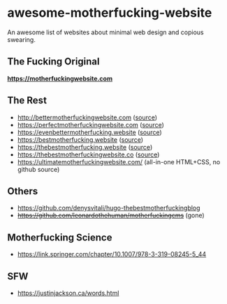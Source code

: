 # awesome-motherfucking-website

An awesome list of websites about minimal web design and copious swearing.

## The Fucking Original

**https://motherfuckingwebsite.com**

## The Rest

- http://bettermotherfuckingwebsite.com ([source](https://github.com/wersimmon/BetterMotherfuckingWebsite-css))
- https://perfectmotherfuckingwebsite.com ([source](https://github.com/LeoColomb/perfectmotherfuckingwebsite))
- https://evenbettermotherfucking.website ([source](https://github.com/setetres/evenbettermotherfuckingwebsite))
- https://bestmotherfucking.website ([source](https://github.com/KeenRivals/bestmotherfucking.website))
- https://thebestmotherfucking.website ([source](https://github.com/denysvitali/thebestmotherfuckingwebsite))
- https://thebestmotherfuckingwebsite.co ([source](https://github.com/resir014/thebestmotherfuckingwebsite.co))
- https://ultimatemotherfuckingwebsite.com/ (all-in-one HTML+CSS, no github source)

## Others

- https://github.com/denysvitali/hugo-thebestmotherfuckingblog
- ~~https://github.com/leonardothehuman/motherfuckingcms~~ (gone)

## Motherfucking Science

- https://link.springer.com/chapter/10.1007/978-3-319-08245-5_44

## SFW

- https://justinjackson.ca/words.html
